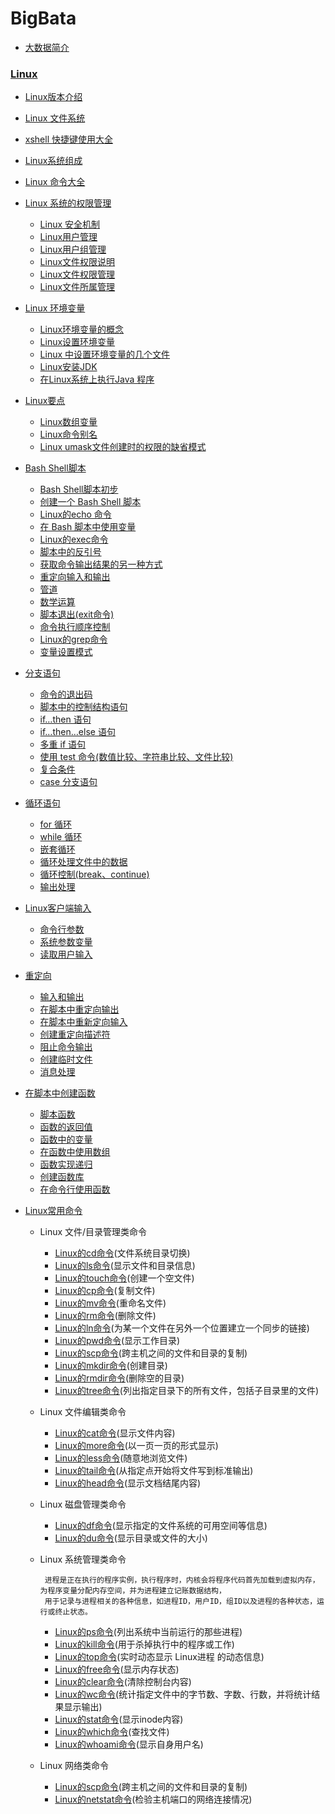 # BigBata
* [大数据简介](https://github.com/sunnyandgood/BigBata/blob/master/%E5%A4%A7%E6%95%B0%E6%8D%AE%E7%AE%80%E4%BB%8B.md)


### [Linux](https://github.com/sunnyandgood/BigBata/tree/master/Linux%20)


  * [Linux版本介绍](https://github.com/sunnyandgood/BigBata/blob/master/Linux%20/Linux的版本介绍.md)
* [Linux 文件系统](https://github.com/sunnyandgood/BigBata/blob/master/Linux%20/Linux%20%E6%96%87%E4%BB%B6%E7%B3%BB%E7%BB%9F.md)
* [xshell 快捷键使用大全](https://github.com/sunnyandgood/BigBata/blob/master/Linux%20/xshell%20%E5%BF%AB%E6%8D%B7%E9%94%AE%E4%BD%BF%E7%94%A8%E5%A4%A7%E5%85%A8.md)
* [Linux系统组成](https://github.com/sunnyandgood/BigBata/blob/master/Linux%20/Linux%E7%B3%BB%E7%BB%9F%E7%BB%84%E6%88%90.md)


* [Linux 命令大全](http://www.runoob.com/linux/linux-command-manual.html)


* [Linux 系统的权限管理](https://github.com/sunnyandgood/BigBata/tree/master/Linux/Linux%20%E7%B3%BB%E7%BB%9F%E7%9A%84%E6%9D%83%E9%99%90%E7%AE%A1%E7%90%86)
   * [Linux 安全机制](https://github.com/sunnyandgood/BigBata/blob/master/Linux/Linux%20%E7%B3%BB%E7%BB%9F%E7%9A%84%E6%9D%83%E9%99%90%E7%AE%A1%E7%90%86/Linux%20%E5%AE%89%E5%85%A8%E6%9C%BA%E5%88%B6.md)
   * [Linux用户管理](https://github.com/sunnyandgood/BigBata/blob/master/Linux/Linux%20%E7%B3%BB%E7%BB%9F%E7%9A%84%E6%9D%83%E9%99%90%E7%AE%A1%E7%90%86/Linux%E7%94%A8%E6%88%B7%E7%AE%A1%E7%90%86.md)
   * [Linux用户组管理](https://github.com/sunnyandgood/BigBata/blob/master/Linux/Linux%20%E7%B3%BB%E7%BB%9F%E7%9A%84%E6%9D%83%E9%99%90%E7%AE%A1%E7%90%86/Linux%E7%94%A8%E6%88%B7%E7%BB%84%E7%AE%A1%E7%90%86.md)
   * [Linux文件权限说明](https://github.com/sunnyandgood/BigBata/blob/master/Linux/Linux%20%E7%B3%BB%E7%BB%9F%E7%9A%84%E6%9D%83%E9%99%90%E7%AE%A1%E7%90%86/Linux%E6%96%87%E4%BB%B6%E6%9D%83%E9%99%90%E8%AF%B4%E6%98%8E.md)
   * [Linux文件权限管理](https://github.com/sunnyandgood/BigBata/blob/master/Linux/Linux%20%E7%B3%BB%E7%BB%9F%E7%9A%84%E6%9D%83%E9%99%90%E7%AE%A1%E7%90%86/Linux%E6%96%87%E4%BB%B6%E6%9D%83%E9%99%90%E7%AE%A1%E7%90%86.md)
   * [Linux文件所属管理](https://github.com/sunnyandgood/BigBata/blob/master/Linux/Linux%20%E7%B3%BB%E7%BB%9F%E7%9A%84%E6%9D%83%E9%99%90%E7%AE%A1%E7%90%86/Linux%E6%96%87%E4%BB%B6%E6%89%80%E5%B1%9E%E7%AE%A1%E7%90%86.md)


* [Linux 环境变量](https://github.com/sunnyandgood/BigBata/tree/master/Linux/Linux%E7%8E%AF%E5%A2%83%E5%8F%98%E9%87%8F)
    * [Linux环境变量的概念](https://github.com/sunnyandgood/BigBata/blob/master/Linux/Linux%E7%8E%AF%E5%A2%83%E5%8F%98%E9%87%8F/Linux%E7%8E%AF%E5%A2%83%E5%8F%98%E9%87%8F%E7%9A%84%E6%A6%82%E5%BF%B5.md)
    * [Linux设置环境变量](https://github.com/sunnyandgood/BigBata/blob/master/Linux/Linux%E7%8E%AF%E5%A2%83%E5%8F%98%E9%87%8F/Linux%E8%AE%BE%E7%BD%AE%E7%8E%AF%E5%A2%83%E5%8F%98%E9%87%8F%20.md)
    * [Linux 中设置环境变量的几个文件](https://github.com/sunnyandgood/BigBata/blob/master/Linux/Linux%E7%8E%AF%E5%A2%83%E5%8F%98%E9%87%8F/Linux%20%E4%B8%AD%E8%AE%BE%E7%BD%AE%E7%8E%AF%E5%A2%83%E5%8F%98%E9%87%8F%E7%9A%84%E5%87%A0%E4%B8%AA%E6%96%87%E4%BB%B6.md)
    * [Linux安装JDK](https://github.com/sunnyandgood/BigBata/blob/master/Linux/Linux%E7%8E%AF%E5%A2%83%E5%8F%98%E9%87%8F/Linux%E5%AE%89%E8%A3%85JDK.md)
    * [在Linux系统上执行Java 程序](https://github.com/sunnyandgood/BigBata/blob/master/Linux/Linux%E7%8E%AF%E5%A2%83%E5%8F%98%E9%87%8F/%E5%9C%A8Linux%E7%B3%BB%E7%BB%9F%E4%B8%8A%E6%89%A7%E8%A1%8CJava%20%E7%A8%8B%E5%BA%8F.md)

  
* [Linux要点](https://github.com/sunnyandgood/BigBata/tree/master/Linux/Linux%E8%A6%81%E7%82%B9)
    * [Linux数组变量](https://github.com/sunnyandgood/BigBata/blob/master/Linux/Linux%E8%A6%81%E7%82%B9/Linux%E6%95%B0%E7%BB%84%E5%8F%98%E9%87%8F.md)
    * [Linux命令别名](https://github.com/sunnyandgood/BigBata/blob/master/Linux/Linux%E8%A6%81%E7%82%B9/Linux%E5%91%BD%E4%BB%A4%E5%88%AB%E5%90%8D.md)
    * [Linux umask文件创建时的权限的缺省模式](https://github.com/sunnyandgood/BigBata/blob/master/Linux/Linux%E8%A6%81%E7%82%B9/Linux%20umask%E6%96%87%E4%BB%B6%E5%88%9B%E5%BB%BA%E6%97%B6%E7%9A%84%E6%9D%83%E9%99%90%E7%9A%84%E7%BC%BA%E7%9C%81%E6%A8%A1%E5%BC%8F.md)


* [Bash Shell脚本](https://github.com/sunnyandgood/BigBata/tree/master/Linux/BashShell%E8%84%9A%E6%9C%AC)
    * [Bash Shell脚本初步](https://github.com/sunnyandgood/BigBata/blob/master/Linux/BashShell%E8%84%9A%E6%9C%AC/Bash%20Shell%E8%84%9A%E6%9C%AC%E5%88%9D%E6%AD%A5.md)
    * [创建一个 Bash Shell 脚本](https://github.com/sunnyandgood/BigBata/blob/master/Linux/BashShell%E8%84%9A%E6%9C%AC/%E5%88%9B%E5%BB%BA%E4%B8%80%E4%B8%AA%20Bash%20Shell%20%E8%84%9A%E6%9C%AC.md)
    * [Linux的echo 命令](https://github.com/sunnyandgood/BigBata/blob/master/Linux/BashShell%E8%84%9A%E6%9C%AC/Linux%E7%9A%84echo%20%E5%91%BD%E4%BB%A4.md)
    * [在 Bash 脚本中使用变量](https://github.com/sunnyandgood/BigBata/blob/master/Linux/BashShell%E8%84%9A%E6%9C%AC/%E5%9C%A8%20Bash%20%E8%84%9A%E6%9C%AC%E4%B8%AD%E4%BD%BF%E7%94%A8%E5%8F%98%E9%87%8F.md)
    * [Linux的exec命令](https://github.com/sunnyandgood/BigBata/blob/master/Linux/BashShell%E8%84%9A%E6%9C%AC/Linux%E7%9A%84exec%E5%91%BD%E4%BB%A4.md)
    * [脚本中的反引号](https://github.com/sunnyandgood/BigBata/blob/master/Linux/BashShell%E8%84%9A%E6%9C%AC/%E8%84%9A%E6%9C%AC%E4%B8%AD%E7%9A%84%E5%8F%8D%E5%BC%95%E5%8F%B7%20.md)
    * [获取命令输出结果的另一种方式](https://github.com/sunnyandgood/BigBata/blob/master/Linux/BashShell%E8%84%9A%E6%9C%AC/%E8%8E%B7%E5%8F%96%E5%91%BD%E4%BB%A4%E8%BE%93%E5%87%BA%E7%BB%93%E6%9E%9C%E7%9A%84%E5%8F%A6%E4%B8%80%E7%A7%8D%E6%96%B9%E5%BC%8F%20.md)
    * [重定向输入和输出](https://github.com/sunnyandgood/BigBata/blob/master/Linux/BashShell%E8%84%9A%E6%9C%AC/%E9%87%8D%E5%AE%9A%E5%90%91%E8%BE%93%E5%85%A5%E5%92%8C%E8%BE%93%E5%87%BA%20.md)
    * [管道](https://github.com/sunnyandgood/BigBata/blob/master/Linux/BashShell%E8%84%9A%E6%9C%AC/%E7%AE%A1%E9%81%93%20.md)
    * [数学运算](https://github.com/sunnyandgood/BigBata/blob/master/Linux/BashShell%E8%84%9A%E6%9C%AC/%E6%95%B0%E5%AD%A6%E8%BF%90%E7%AE%97%20.md)
    * [脚本退出(exit命令)](https://github.com/sunnyandgood/BigBata/blob/master/Linux/BashShell%E8%84%9A%E6%9C%AC/%E8%84%9A%E6%9C%AC%E9%80%80%E5%87%BA.md)
    * [命令执行顺序控制](https://github.com/sunnyandgood/BigBata/blob/master/Linux/BashShell%E8%84%9A%E6%9C%AC/%E5%91%BD%E4%BB%A4%E6%89%A7%E8%A1%8C%E9%A1%BA%E5%BA%8F%E6%8E%A7%E5%88%B6.md)
    * [Linux的grep命令](https://github.com/sunnyandgood/BigBata/blob/master/Linux/BashShell%E8%84%9A%E6%9C%AC/Linux%E7%9A%84grep%E5%91%BD%E4%BB%A4.md)
    * [变量设置模式](https://github.com/sunnyandgood/BigBata/blob/master/Linux/BashShell%E8%84%9A%E6%9C%AC/%E5%8F%98%E9%87%8F%E8%AE%BE%E7%BD%AE%E6%A8%A1%E5%BC%8F.md)


* [分支语句](https://github.com/sunnyandgood/BigBata/tree/master/Linux/%E5%88%86%E6%94%AF%E8%AF%AD%E5%8F%A5)
    * [命令的退出码](https://github.com/sunnyandgood/BigBata/blob/master/Linux/%E5%88%86%E6%94%AF%E8%AF%AD%E5%8F%A5/%E5%91%BD%E4%BB%A4%E7%9A%84%E9%80%80%E5%87%BA%E7%A0%81.md)
    * [脚本中的控制结构语句](https://github.com/sunnyandgood/BigBata/blob/master/Linux/%E5%88%86%E6%94%AF%E8%AF%AD%E5%8F%A5/%E8%84%9A%E6%9C%AC%E4%B8%AD%E7%9A%84%E6%8E%A7%E5%88%B6%E7%BB%93%E6%9E%84%E8%AF%AD%E5%8F%A5.md)
    * [if…then 语句](https://github.com/sunnyandgood/BigBata/blob/master/Linux/%E5%88%86%E6%94%AF%E8%AF%AD%E5%8F%A5/if%E2%80%A6then%E8%AF%AD%E5%8F%A5.md)
    * [if…then…else 语句](https://github.com/sunnyandgood/BigBata/blob/master/Linux/%E5%88%86%E6%94%AF%E8%AF%AD%E5%8F%A5/if%E2%80%A6then%E2%80%A6else%E8%AF%AD%E5%8F%A5.md)
    * [多重 if 语句](https://github.com/sunnyandgood/BigBata/blob/master/Linux/%E5%88%86%E6%94%AF%E8%AF%AD%E5%8F%A5/%E5%A4%9A%E9%87%8D%20if%20%E8%AF%AD%E5%8F%A5.md)
    * [使用 test 命令(数值比较、字符串比较、文件比较)](https://github.com/sunnyandgood/BigBata/blob/master/Linux/%E5%88%86%E6%94%AF%E8%AF%AD%E5%8F%A5/%E4%BD%BF%E7%94%A8%20test%20%E5%91%BD%E4%BB%A4.md)
    * [复合条件](https://github.com/sunnyandgood/BigBata/blob/master/Linux/%E5%88%86%E6%94%AF%E8%AF%AD%E5%8F%A5/%E5%A4%8D%E5%90%88%E6%9D%A1%E4%BB%B6.md)
    * [case 分支语句](https://github.com/sunnyandgood/BigBata/blob/master/Linux/%E5%88%86%E6%94%AF%E8%AF%AD%E5%8F%A5/case%20%E5%88%86%E6%94%AF%E8%AF%AD%E5%8F%A5.md)

  
* [循环语句](https://github.com/sunnyandgood/BigBata/tree/master/Linux/%E5%BE%AA%E7%8E%AF%E8%AF%AD%E5%8F%A5)
    * [for 循环](https://github.com/sunnyandgood/BigBata/blob/master/Linux/%E5%BE%AA%E7%8E%AF%E8%AF%AD%E5%8F%A5/for%20%E5%BE%AA%E7%8E%AF.md)
    * [while 循环](https://github.com/sunnyandgood/BigBata/blob/master/Linux/%E5%BE%AA%E7%8E%AF%E8%AF%AD%E5%8F%A5/while%20%E5%BE%AA%E7%8E%AF.md)
    * [嵌套循环](https://github.com/sunnyandgood/BigBata/blob/master/Linux/%E5%BE%AA%E7%8E%AF%E8%AF%AD%E5%8F%A5/%E5%B5%8C%E5%A5%97%E5%BE%AA%E7%8E%AF.md)
    * [循环处理文件中的数据](https://github.com/sunnyandgood/BigBata/blob/master/Linux/%E5%BE%AA%E7%8E%AF%E8%AF%AD%E5%8F%A5/%E5%BE%AA%E7%8E%AF%E5%A4%84%E7%90%86%E6%96%87%E4%BB%B6%E4%B8%AD%E7%9A%84%E6%95%B0%E6%8D%AE.md)
    * [循环控制(break、continue)](https://github.com/sunnyandgood/BigBata/blob/master/Linux/%E5%BE%AA%E7%8E%AF%E8%AF%AD%E5%8F%A5/%E5%BE%AA%E7%8E%AF%E6%8E%A7%E5%88%B6(break%E3%80%81continue).md)
    * [输出处理](https://github.com/sunnyandgood/BigBata/blob/master/Linux/%E5%BE%AA%E7%8E%AF%E8%AF%AD%E5%8F%A5/%E8%BE%93%E5%87%BA%E5%A4%84%E7%90%86.md)



* [Linux客户端输入](https://github.com/sunnyandgood/BigBata/tree/master/Linux/%E5%AE%A2%E6%88%B7%E7%AB%AF%E8%BE%93%E5%85%A5)
    * [命令行参数](https://github.com/sunnyandgood/BigBata/blob/master/Linux/%E5%AE%A2%E6%88%B7%E7%AB%AF%E8%BE%93%E5%85%A5/%E5%91%BD%E4%BB%A4%E8%A1%8C%E5%8F%82%E6%95%B0.md)
    * [系统参数变量](https://github.com/sunnyandgood/BigBata/blob/master/Linux/%E5%AE%A2%E6%88%B7%E7%AB%AF%E8%BE%93%E5%85%A5/%E7%B3%BB%E7%BB%9F%E5%8F%82%E6%95%B0%E5%8F%98%E9%87%8F.md)
    * [读取用户输入](https://github.com/sunnyandgood/BigBata/blob/master/Linux/%E5%AE%A2%E6%88%B7%E7%AB%AF%E8%BE%93%E5%85%A5/%E8%AF%BB%E5%8F%96%E7%94%A8%E6%88%B7%E8%BE%93%E5%85%A5.md)
    
    
    

* [重定向](https://github.com/sunnyandgood/BigBata/tree/master/Linux/%E9%87%8D%E6%96%B0%E5%AE%9A%E5%90%91)
    * [输入和输出](https://github.com/sunnyandgood/BigBata/blob/master/Linux/%E9%87%8D%E6%96%B0%E5%AE%9A%E5%90%91/%E8%BE%93%E5%85%A5%E5%92%8C%E8%BE%93%E5%87%BA.md)
    * [在脚本中重定向输出](https://github.com/sunnyandgood/BigBata/blob/master/Linux/%E9%87%8D%E6%96%B0%E5%AE%9A%E5%90%91/%E5%9C%A8%E8%84%9A%E6%9C%AC%E4%B8%AD%E9%87%8D%E5%AE%9A%E5%90%91%E8%BE%93%E5%87%BA.md)
    * [在脚本中重新定向输入](https://github.com/sunnyandgood/BigBata/blob/master/Linux/%E9%87%8D%E6%96%B0%E5%AE%9A%E5%90%91/%E5%9C%A8%E8%84%9A%E6%9C%AC%E4%B8%AD%E9%87%8D%E6%96%B0%E5%AE%9A%E5%90%91%E8%BE%93%E5%85%A5.md)
    * [创建重定向描述符](https://github.com/sunnyandgood/BigBata/blob/master/Linux/%E9%87%8D%E6%96%B0%E5%AE%9A%E5%90%91/%E5%88%9B%E5%BB%BA%E9%87%8D%E5%AE%9A%E5%90%91%E6%8F%8F%E8%BF%B0%E7%AC%A6.md)
    * [阻止命令输出](https://github.com/sunnyandgood/BigBata/blob/master/Linux/%E9%87%8D%E6%96%B0%E5%AE%9A%E5%90%91/%E9%98%BB%E6%AD%A2%E5%91%BD%E4%BB%A4%E8%BE%93%E5%87%BA.md)
    * [创建临时文件](https://github.com/sunnyandgood/BigBata/blob/master/Linux/%E9%87%8D%E6%96%B0%E5%AE%9A%E5%90%91/%E5%88%9B%E5%BB%BA%E4%B8%B4%E6%97%B6%E6%96%87%E4%BB%B6.md)
    * [消息处理](https://github.com/sunnyandgood/BigBata/blob/master/Linux/%E9%87%8D%E6%96%B0%E5%AE%9A%E5%90%91/%E6%B6%88%E6%81%AF%E5%A4%84%E7%90%86.md)
    
    
* [在脚本中创建函数](https://github.com/sunnyandgood/BigBata/tree/master/Linux/%E5%9C%A8%E8%84%9A%E6%9C%AC%E4%B8%AD%E5%88%9B%E5%BB%BA%E5%87%BD%E6%95%B0)
   * [脚本函数](https://github.com/sunnyandgood/BigBata/blob/master/Linux/%E5%9C%A8%E8%84%9A%E6%9C%AC%E4%B8%AD%E5%88%9B%E5%BB%BA%E5%87%BD%E6%95%B0/%E8%84%9A%E6%9C%AC%E5%87%BD%E6%95%B0.md)
   * [函数的返回值](https://github.com/sunnyandgood/BigBata/blob/master/Linux/%E5%9C%A8%E8%84%9A%E6%9C%AC%E4%B8%AD%E5%88%9B%E5%BB%BA%E5%87%BD%E6%95%B0/%E5%87%BD%E6%95%B0%E7%9A%84%E8%BF%94%E5%9B%9E%E5%80%BC.md)
   * [函数中的变量](https://github.com/sunnyandgood/BigBata/blob/master/Linux/%E5%9C%A8%E8%84%9A%E6%9C%AC%E4%B8%AD%E5%88%9B%E5%BB%BA%E5%87%BD%E6%95%B0/%E5%87%BD%E6%95%B0%E4%B8%AD%E7%9A%84%E5%8F%98%E9%87%8F.md)
   * [在函数中使用数组](https://github.com/sunnyandgood/BigBata/blob/master/Linux/%E5%9C%A8%E8%84%9A%E6%9C%AC%E4%B8%AD%E5%88%9B%E5%BB%BA%E5%87%BD%E6%95%B0/%E5%9C%A8%E5%87%BD%E6%95%B0%E4%B8%AD%E4%BD%BF%E7%94%A8%E6%95%B0%E7%BB%84.md)
   * [函数实现递归](https://github.com/sunnyandgood/BigBata/blob/master/Linux/%E5%9C%A8%E8%84%9A%E6%9C%AC%E4%B8%AD%E5%88%9B%E5%BB%BA%E5%87%BD%E6%95%B0/%E5%87%BD%E6%95%B0%E5%AE%9E%E7%8E%B0%E9%80%92%E5%BD%92.md)
   * [创建函数库](https://github.com/sunnyandgood/BigBata/blob/master/Linux/%E5%9C%A8%E8%84%9A%E6%9C%AC%E4%B8%AD%E5%88%9B%E5%BB%BA%E5%87%BD%E6%95%B0/%E5%88%9B%E5%BB%BA%E5%87%BD%E6%95%B0%E5%BA%93.md)
   * [在命令行使用函数](https://github.com/sunnyandgood/BigBata/blob/master/Linux/%E5%9C%A8%E8%84%9A%E6%9C%AC%E4%B8%AD%E5%88%9B%E5%BB%BA%E5%87%BD%E6%95%B0/%E5%9C%A8%E5%91%BD%E4%BB%A4%E8%A1%8C%E4%BD%BF%E7%94%A8%E5%87%BD%E6%95%B0.md)


* [Linux常用命令](https://github.com/sunnyandgood/BigBata/tree/master/Linux/Linux%E5%91%BD%E4%BB%A4)
    * Linux 文件/目录管理类命令
        * [Linux的cd命令](https://github.com/sunnyandgood/BigBata/blob/master/Linux/Linux%E5%91%BD%E4%BB%A4/Linux%E7%9A%84cd%E5%91%BD%E4%BB%A4.md)(文件系统目录切换)
        * [Linux的ls命令](https://github.com/sunnyandgood/BigBata/blob/master/Linux/Linux%E5%91%BD%E4%BB%A4/Linux的ls命令.md)(显示文件和目录信息)
        * [Linux的touch命令](https://github.com/sunnyandgood/BigBata/blob/master/Linux/Linux%E5%91%BD%E4%BB%A4/Linux%E7%9A%84touch%E5%91%BD%E4%BB%A4.md)(创建一个空文件)
        * [Linux的cp命令](https://github.com/sunnyandgood/BigBata/blob/master/Linux/Linux%E5%91%BD%E4%BB%A4/Linux%E7%9A%84cp%E5%91%BD%E4%BB%A4.md)(复制文件)
        * [Linux的mv命令](https://github.com/sunnyandgood/BigBata/blob/master/Linux/Linux%E5%91%BD%E4%BB%A4/Linux%E7%9A%84mv%E5%91%BD%E4%BB%A4.md)(重命名文件)
        * [Linux的rm命令](https://github.com/sunnyandgood/BigBata/blob/master/Linux/Linux%E5%91%BD%E4%BB%A4/Linux的ln命令.md)(删除文件)
        * [Linux的ln命令](https://github.com/sunnyandgood/BigBata/blob/master/Linux/Linux%E5%91%BD%E4%BB%A4/Linux的mv命令.md)(为某一个文件在另外一个位置建立一个同步的链接)
        * [Linux的pwd命令](https://github.com/sunnyandgood/BigBata/blob/master/Linux/Linux%E5%91%BD%E4%BB%A4/Linux的pwd命令.md)(显示工作目录)
        * [Linux的scp命令](https://github.com/sunnyandgood/BigBata/blob/master/Linux/Linux%E5%91%BD%E4%BB%A4/Linux的scp命令.md)(跨主机之间的文件和目录的复制)
        * [Linux的mkdir命令](https://github.com/sunnyandgood/BigBata/blob/master/Linux/Linux%E5%91%BD%E4%BB%A4/Linux的mkdir命令.md)(创建目录)
        * [Linux的rmdir命令](https://github.com/sunnyandgood/BigBata/blob/master/Linux/Linux%E5%91%BD%E4%BB%A4/Linux的rmdir命令.md)(删除空的目录)
        * [Linux的tree命令](https://github.com/sunnyandgood/BigBata/blob/master/Linux/Linux%E5%91%BD%E4%BB%A4/Linux的tree命令.md)(列出指定目录下的所有文件，包括子目录里的文件)

    * Linux 文件编辑类命令
        * [Linux的cat命令](https://github.com/sunnyandgood/BigBata/blob/master/Linux/Linux%E5%91%BD%E4%BB%A4/Linux的cat命令.md)(显示文件内容)
        * [Linux的more命令](https://github.com/sunnyandgood/BigBata/blob/master/Linux/Linux%E5%91%BD%E4%BB%A4/Linux的more命令.md)(以一页一页的形式显示)
        * [Linux的less命令](https://github.com/sunnyandgood/BigBata/blob/master/Linux/Linux%E5%91%BD%E4%BB%A4/Linux的less命令.md)(随意地浏览文件)
        * [Linux的tail命令](https://github.com/sunnyandgood/BigBata/blob/master/Linux/Linux%E5%91%BD%E4%BB%A4/Linux的tail命令.md)(从指定点开始将文件写到标准输出)
        * [Linux的head命令](https://github.com/sunnyandgood/BigBata/blob/master/Linux/Linux%E5%91%BD%E4%BB%A4/Linux的head命令.md)(显示文档结尾内容)

    * Linux 磁盘管理类命令
        * [Linux的df命令](https://github.com/sunnyandgood/BigBata/blob/master/Linux/Linux%E5%91%BD%E4%BB%A4/Linux的df命令.md)(显示指定的文件系统的可用空间等信息)
        * [Linux的du命令](https://github.com/sunnyandgood/BigBata/blob/master/Linux/Linux%E5%91%BD%E4%BB%A4/Linux的du命令.md)(显示目录或文件的大小)

    * Linux 系统管理类命令
    
           进程是正在执行的程序实例，执行程序时，内核会将程序代码首先加载到虚拟内存，为程序变量分配内存空间，并为进程建立记账数据结构，
           用于记录与进程相关的各种信息，如进程ID，用户ID，组ID以及进程的各种状态，运行或终止状态。
    
        * [Linux的ps命令](https://github.com/sunnyandgood/BigBata/blob/master/Linux/Linux%E5%91%BD%E4%BB%A4/Linux的ps命令.md)(列出系统中当前运行的那些进程)
        * [Linux的kill命令](https://github.com/sunnyandgood/BigBata/blob/master/Linux/Linux%E5%91%BD%E4%BB%A4/Linux的kill命令.md)(用于杀掉执行中的程序或工作)
        * [Linux的top命令](https://github.com/sunnyandgood/BigBata/blob/master/Linux/Linux%E5%91%BD%E4%BB%A4/Linux的top命令.md)(实时动态显示 Linux进程 的动态信息)
        * [Linux的free命令](https://github.com/sunnyandgood/BigBata/blob/master/Linux/Linux%E5%91%BD%E4%BB%A4/Linux的free命令.md)(显示内存状态)
        * [Linux的clear命令](https://github.com/sunnyandgood/BigBata/blob/master/Linux/Linux%E5%91%BD%E4%BB%A4/Linux的clear命令.md)(清除控制台内容)
        * [Linux的wc命令](https://github.com/sunnyandgood/BigBata/blob/master/Linux/Linux%E5%91%BD%E4%BB%A4/Linux的wc命令.md)(统计指定文件中的字节数、字数、行数，并将统计结果显示输出)
        * [Linux的stat命令](https://github.com/sunnyandgood/BigBata/blob/master/Linux/Linux%E5%91%BD%E4%BB%A4/Linux的stat命令.md)(显示inode内容)
        * [Linux的which命令](https://github.com/sunnyandgood/BigBata/blob/master/Linux/Linux%E5%91%BD%E4%BB%A4/Linux的which命令.md)(查找文件)
        * [Linux的whoami命令](https://github.com/sunnyandgood/BigBata/blob/master/Linux/Linux%E5%91%BD%E4%BB%A4/Linux的whoami命令.md)(显示自身用户名)

    * Linux 网络类命令
        * [Linux的scp命令](https://github.com/sunnyandgood/BigBata/blob/master/Linux/Linux%E5%91%BD%E4%BB%A4/Linux的scp命令.md)(跨主机之间的文件和目录的复制)
        * [Linux的netstat命令](https://github.com/sunnyandgood/BigBata/blob/master/Linux/Linux%E5%91%BD%E4%BB%A4/Linux的netstat命令.md)(检验主机端口的网络连接情况)

